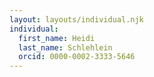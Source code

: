 ```yaml
---
layout: layouts/individual.njk
individual:
  first_name: Heidi
  last_name: Schlehlein
  orcid: 0000-0002-3333-5646
---
```

